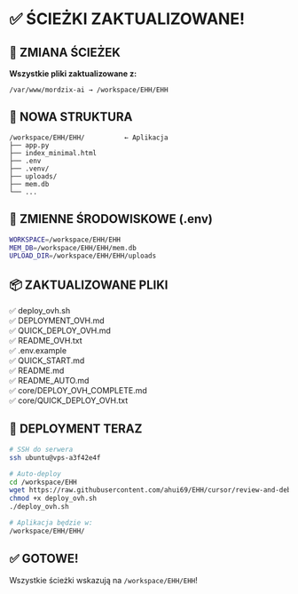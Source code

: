 # ✅ ŚCIEŻKI ZAKTUALIZOWANE!

## 🔄 ZMIANA ŚCIEŻEK

**Wszystkie pliki zaktualizowane z:**
```
/var/www/mordzix-ai → /workspace/EHH/EHH
```

## 📁 NOWA STRUKTURA

```
/workspace/EHH/EHH/          ← Aplikacja
├── app.py
├── index_minimal.html
├── .env
├── .venv/
├── uploads/
├── mem.db
└── ...
```

## 🔧 ZMIENNE ŚRODOWISKOWE (.env)

```bash
WORKSPACE=/workspace/EHH/EHH
MEM_DB=/workspace/EHH/EHH/mem.db
UPLOAD_DIR=/workspace/EHH/EHH/uploads
```

## 📦 ZAKTUALIZOWANE PLIKI

✅ deploy_ovh.sh  
✅ DEPLOYMENT_OVH.md  
✅ QUICK_DEPLOY_OVH.md  
✅ README_OVH.txt  
✅ .env.example  
✅ QUICK_START.md  
✅ README.md  
✅ README_AUTO.md  
✅ core/DEPLOY_OVH_COMPLETE.md  
✅ core/QUICK_DEPLOY_OVH.txt  

## 🚀 DEPLOYMENT TERAZ

```bash
# SSH do serwera
ssh ubuntu@vps-a3f42e4f

# Auto-deploy
cd /workspace/EHH
wget https://raw.githubusercontent.com/ahui69/EHH/cursor/review-and-debug-first-code-aa54/deploy_ovh.sh
chmod +x deploy_ovh.sh
./deploy_ovh.sh

# Aplikacja będzie w:
/workspace/EHH/EHH/
```

## ✅ GOTOWE!

Wszystkie ścieżki wskazują na `/workspace/EHH/EHH`!
